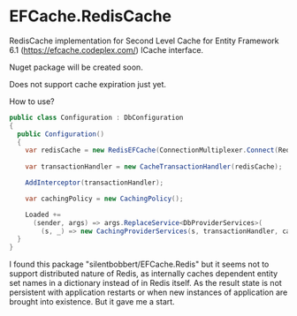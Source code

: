 # EFCache.RedisCache

RedisCache implementation for Second Level Cache for Entity Framework 6.1 (https://efcache.codeplex.com/) ICache interface.

Nuget package will be created soon.

Does not support cache expiration just yet. 

How to use?

```csharp
public class Configuration : DbConfiguration
{
  public Configuration()
  {
    var redisCache = new RedisEFCache(ConnectionMultiplexer.Connect(RedisCacheConnectionString));
    
    var transactionHandler = new CacheTransactionHandler(redisCache);

    AddInterceptor(transactionHandler);

    var cachingPolicy = new CachingPolicy();

    Loaded +=
      (sender, args) => args.ReplaceService<DbProviderServices>(
        (s, _) => new CachingProviderServices(s, transactionHandler, cachingPolicy));
  }
}
```
I found this package "silentbobbert/EFCache.Redis" but it seems not to support distributed nature of Redis, as internally caches dependent entity set names in a dictionary instead of in Redis itself.
As the result state is not persistent with application restarts or when new instances of application are brought into existence. But it gave me a start.

